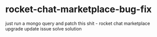 # rocket-chat-marketplace-bug-fix
 just run a mongo query and patch this shit - rocket chat marketplace upgrade update issue solve solution
